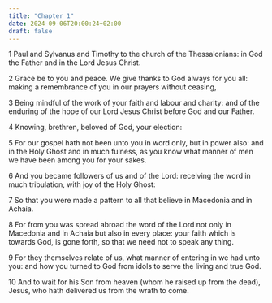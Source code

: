```yaml
---
title: "Chapter 1"
date: 2024-09-06T20:00:24+02:00
draft: false
---
```



1 Paul and Sylvanus and Timothy to the church of the Thessalonians: in God the Father and in the Lord Jesus Christ.

2 Grace be to you and peace. We give thanks to God always for you all: making a remembrance of you in our prayers without ceasing,

3 Being mindful of the work of your faith and labour and charity: and of the enduring of the hope of our Lord Jesus Christ before God and our Father.

4 Knowing, brethren, beloved of God, your election:

5 For our gospel hath not been unto you in word only, but in power also: and in the Holy Ghost and in much fulness, as you know what manner of men we have been among you for your sakes.

6 And you became followers of us and of the Lord: receiving the word in much tribulation, with joy of the Holy Ghost:

7 So that you were made a pattern to all that believe in Macedonia and in Achaia.

8 For from you was spread abroad the word of the Lord not only in Macedonia and in Achaia but also in every place: your faith which is towards God, is gone forth, so that we need not to speak any thing.

9 For they themselves relate of us, what manner of entering in we had unto you: and how you turned to God from idols to serve the living and true God.

10 And to wait for his Son from heaven (whom he raised up from the dead), Jesus, who hath delivered us from the wrath to come.

